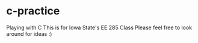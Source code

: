 # c-practice
Playing with C
This is for Iowa State's EE 285 Class
Please feel free to look around for ideas :)
